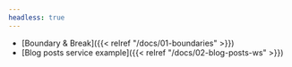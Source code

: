 ```yaml
---
headless: true
---
```


- [Boundary & Break]({{< relref "/docs/01-boundaries" >}})
- [Blog posts service example]({{< relref "/docs/02-blog-posts-ws" >}})